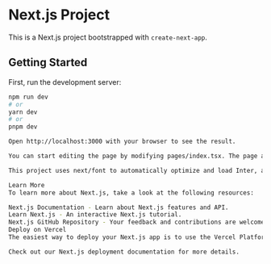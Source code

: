 # Next.js Project

This is a Next.js project bootstrapped with `create-next-app`.

## Getting Started

First, run the development server:

```bash
npm run dev
# or
yarn dev
# or
pnpm dev

Open http://localhost:3000 with your browser to see the result.

You can start editing the page by modifying pages/index.tsx. The page auto-updates as you edit the file.

This project uses next/font to automatically optimize and load Inter, a custom Google Font.

Learn More
To learn more about Next.js, take a look at the following resources:

Next.js Documentation - Learn about Next.js features and API.
Learn Next.js - An interactive Next.js tutorial.
Next.js GitHub Repository - Your feedback and contributions are welcome!
Deploy on Vercel
The easiest way to deploy your Next.js app is to use the Vercel Platform from the creators of Next.js.

Check out our Next.js deployment documentation for more details.
